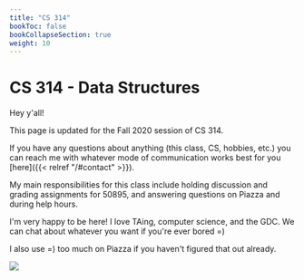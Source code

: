 ```yaml
---
title: "CS 314"
bookToc: false
bookCollapseSection: true
weight: 10
---
```


# CS 314 - Data Structures

Hey y'all!

This page is updated for the Fall 2020 session of CS 314. 

If you have any questions about anything (this class, CS, hobbies, etc.) you can reach me with whatever mode of communication works best for you [here]({{< relref "/#contact" >}}).

My main responsibilities for this class include holding discussion and grading assignments for 50895, and answering questions on Piazza and during help hours.

I'm very happy to be here! I love TAing, computer science, and the GDC. We can chat about whatever you want if you're ever bored =)

I also use =) too much on Piazza if you haven't figured that out already.

![](/~ves314/img/computer_1.gif?raw=true)